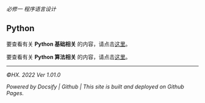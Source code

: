 _必修一 程序语言设计_

## Python

要查看有关 **Python 基础相关** 的内容，请点击[这里](/Python基础相关.md)。

要查看有关 **Python 算法相关** 的内容，请点击[这里](/Python算法相关.md)。
- - - -
_©HX. 2022
Ver 1.01.0_

_Powered by Docsify | Github | This site is built and deployed on Github Pages._
